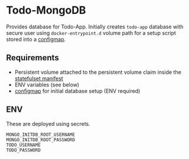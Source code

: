 # Todo-MongoDB

Provides database for Todo-App. Initially creates `todo-app` database with secure user using `docker-entrypoint.d` volume path for a setup script stored into a [configmap](/todo-app/todo-app-mongodb/manifests/configmap.yaml).

## Requirements

- Persistent volume attached to the persistent volume claim inside the [statefulset manifest](/todo-app/todo-app-mongodb/manifests/ss.yaml)
- ENV variables (see below)
- [configmap](/todo-app/todo-app-mongodb/manifests/configmap.yaml) for initial database setup (ENV required)

## ENV

These are deployed using secrets.

```
MONGO_INITDB_ROOT_USERNAME
MONGO_INITDB_ROOT_PASSWORD
TODO_USERNAME
TODO_PASSWORD
```
